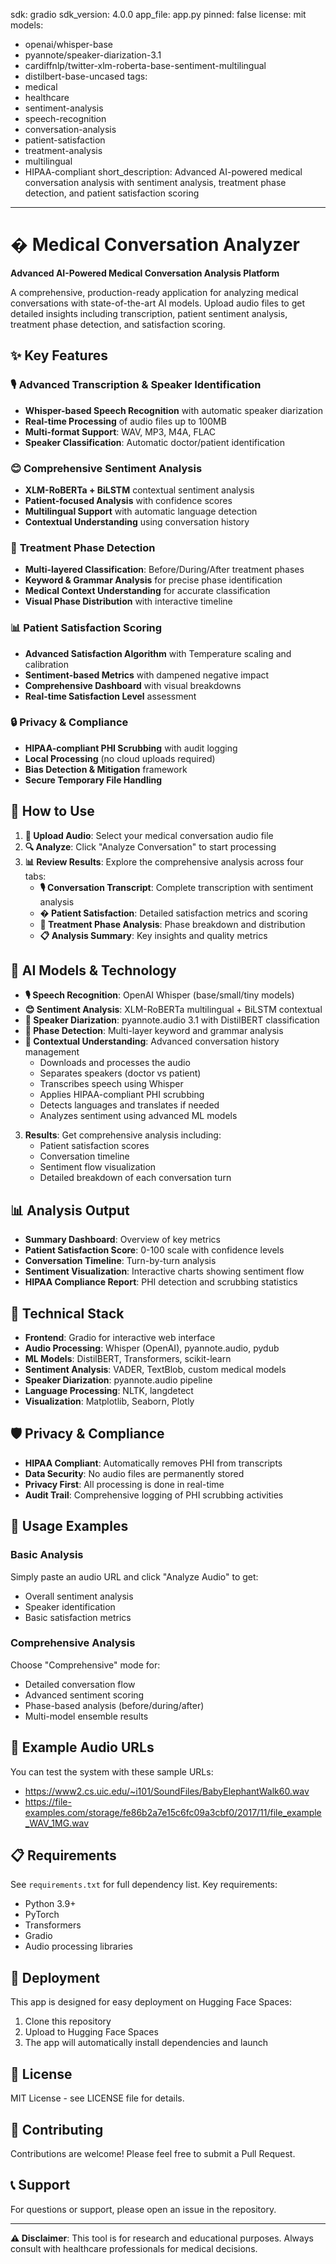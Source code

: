 
sdk: gradio
sdk_version: 4.0.0
app_file: app.py
pinned: false
license: mit
models:
  - openai/whisper-base
  - pyannote/speaker-diarization-3.1
  - cardiffnlp/twitter-xlm-roberta-base-sentiment-multilingual
  - distilbert-base-uncased
tags:
  - medical
  - healthcare
  - sentiment-analysis
  - speech-recognition
  - conversation-analysis
  - patient-satisfaction
  - treatment-analysis
  - multilingual
  - HIPAA-compliant
short_description: Advanced AI-powered medical conversation analysis with sentiment analysis, treatment phase detection, and patient satisfaction scoring
---

# � Medical Conversation Analyzer

**Advanced AI-Powered Medical Conversation Analysis Platform**

A comprehensive, production-ready application for analyzing medical conversations with state-of-the-art AI models. Upload audio files to get detailed insights including transcription, patient sentiment analysis, treatment phase detection, and satisfaction scoring.

## ✨ Key Features

### 🎙️ **Advanced Transcription & Speaker Identification**
- **Whisper-based Speech Recognition** with automatic speaker diarization
- **Real-time Processing** of audio files up to 100MB
- **Multi-format Support**: WAV, MP3, M4A, FLAC
- **Speaker Classification**: Automatic doctor/patient identification

### 😊 **Comprehensive Sentiment Analysis**
- **XLM-RoBERTa + BiLSTM** contextual sentiment analysis
- **Patient-focused Analysis** with confidence scores
- **Multilingual Support** with automatic language detection
- **Contextual Understanding** using conversation history

### 📅 **Treatment Phase Detection**
- **Multi-layered Classification**: Before/During/After treatment phases
- **Keyword & Grammar Analysis** for precise phase identification
- **Medical Context Understanding** for accurate classification
- **Visual Phase Distribution** with interactive timeline

### 📊 **Patient Satisfaction Scoring**
- **Advanced Satisfaction Algorithm** with Temperature scaling and calibration
- **Sentiment-based Metrics** with dampened negative impact
- **Comprehensive Dashboard** with visual breakdowns
- **Real-time Satisfaction Level** assessment

### 🔒 **Privacy & Compliance**
- **HIPAA-compliant PHI Scrubbing** with audit logging
- **Local Processing** (no cloud uploads required)
- **Bias Detection & Mitigation** framework
- **Secure Temporary File Handling**

## 🚀 How to Use

1. **📁 Upload Audio**: Select your medical conversation audio file
2. **🔍 Analyze**: Click "Analyze Conversation" to start processing  
3. **📊 Review Results**: Explore the comprehensive analysis across four tabs:
   - **🎙️ Conversation Transcript**: Complete transcription with sentiment analysis
   - **� Patient Satisfaction**: Detailed satisfaction metrics and scoring
   - **📅 Treatment Phase Analysis**: Phase breakdown and distribution
   - **📋 Analysis Summary**: Key insights and quality metrics

## 🤖 AI Models & Technology

- **🎙️ Speech Recognition**: OpenAI Whisper (base/small/tiny models)
- **😊 Sentiment Analysis**: XLM-RoBERTa multilingual + BiLSTM contextual
- **👥 Speaker Diarization**: pyannote.audio 3.1 with DistilBERT classification
- **📅 Phase Detection**: Multi-layer keyword and grammar analysis
- **🧠 Contextual Understanding**: Advanced conversation history management
   - Downloads and processes the audio
   - Separates speakers (doctor vs patient)
   - Transcribes speech using Whisper
   - Applies HIPAA-compliant PHI scrubbing
   - Detects languages and translates if needed
   - Analyzes sentiment using advanced ML models
3. **Results**: Get comprehensive analysis including:
   - Patient satisfaction scores
   - Conversation timeline
   - Sentiment flow visualization
   - Detailed breakdown of each conversation turn

## 📊 Analysis Output

- **Summary Dashboard**: Overview of key metrics
- **Patient Satisfaction Score**: 0-100 scale with confidence levels
- **Conversation Timeline**: Turn-by-turn analysis
- **Sentiment Visualization**: Interactive charts showing sentiment flow
- **HIPAA Compliance Report**: PHI detection and scrubbing statistics

## 🔧 Technical Stack

- **Frontend**: Gradio for interactive web interface
- **Audio Processing**: Whisper (OpenAI), pyannote.audio, pydub
- **ML Models**: DistilBERT, Transformers, scikit-learn
- **Sentiment Analysis**: VADER, TextBlob, custom medical models
- **Speaker Diarization**: pyannote.audio pipeline
- **Language Processing**: NLTK, langdetect
- **Visualization**: Matplotlib, Seaborn, Plotly

## 🛡️ Privacy & Compliance

- **HIPAA Compliant**: Automatically removes PHI from transcripts
- **Data Security**: No audio files are permanently stored
- **Privacy First**: All processing is done in real-time
- **Audit Trail**: Comprehensive logging of PHI scrubbing activities

## 📝 Usage Examples

### Basic Analysis
Simply paste an audio URL and click "Analyze Audio" to get:
- Overall sentiment analysis
- Speaker identification
- Basic satisfaction metrics

### Comprehensive Analysis
Choose "Comprehensive" mode for:
- Detailed conversation flow
- Advanced sentiment scoring
- Phase-based analysis (before/during/after)
- Multi-model ensemble results

## 🔗 Example Audio URLs

You can test the system with these sample URLs:
- https://www2.cs.uic.edu/~i101/SoundFiles/BabyElephantWalk60.wav
- https://file-examples.com/storage/fe86b2a7e15c6fc09a3cbf0/2017/11/file_example_WAV_1MG.wav

## 📋 Requirements

See `requirements.txt` for full dependency list. Key requirements:
- Python 3.9+
- PyTorch
- Transformers
- Gradio
- Audio processing libraries

## 🚀 Deployment

This app is designed for easy deployment on Hugging Face Spaces:

1. Clone this repository
2. Upload to Hugging Face Spaces
3. The app will automatically install dependencies and launch

## 📄 License

MIT License - see LICENSE file for details.

## 🤝 Contributing

Contributions are welcome! Please feel free to submit a Pull Request.

## 📞 Support

For questions or support, please open an issue in the repository.

---

**⚠️ Disclaimer**: This tool is for research and educational purposes. Always consult with healthcare professionals for medical decisions.
